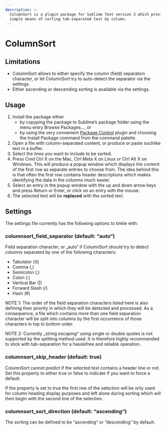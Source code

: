 ```yaml
---
description: >-
  ColumnSort is a plugin package for Sublime Text version 3 which provides a
  simple means of sorting tab-separated text by column.
---
```


# ColumnSort

## Limitations

* ColumnSort allows to either specify the column \(field\) separation character, or let ColumnSort try to auto-detect the separator via the settings.
* Either ascending or descending sorting is available via the settings.

## Usage

1. Install the package either
   * by copyping the package to Sublime’s package folder using the menu entry Browse Packages…, or
   * by using the very convenient [Package Control](https://packagecontrol.io) plugin and choosing the Install Package command from the command palette.
2. Open a file with column-separated content, or produce or paste suchlike text in a buffer.
3. Select the lines you want to include to be sorted.
4. Press Cmd Ctrl X on the Mac, Ctrl Meta X on Linux or Ctrl Alt X on Windows. This will produce a popup window which displays the content of the first row as separate entries to choose from. The idea behind this is that often the first row contains header descriptions which makes identifying the data in the columns much easier.
5. Select an entry in the popup window with the up and down arrow keys and press Return or Enter, or click on an entry with the mouse.
6. The selected text will be **replaced** with the sorted text.

## Settings

The settings file currently has the following options to tinkle with:

### columnsort\_field\_separator \(default: “auto“\)

Field separation character, or „auto“ if ColumnSort should try to detect columns separated by one of the following characters:

* Tabulator \(\t\)
* Comma \(,\)
* Semicolon \(;\)
* Colon \(:\)
* Vertical Bar \(\|\)
* Forward Slash \(/\)
* Hash \(\#\)

NOTE 1: The order of the field separation characters listed here is also defining their priority in which they will be detected and processed. As a consequence, a file which contains more than one field separation character will be split into columns by the first occurrence of those characters in top to bottom order.

NOTE 2: Currently „string escaping“ using single or double quotes is not supported by the splitting method used. It is therefore highly recommended to stick with tab-separation for a hasslefree and reliable operation.

### columnsort\_skip\_header \(default: true\)

ColumnSort cannot predict if the selected text contains a header line or not. Set this property to either true or false to indicate if you want to force a default.

If the property is set to true the first row of the selection will be only used for column heading display purposes and left alone during sorting which will then begin with the second line of the selection.

### columnsort\_sort\_direction \(default: “ascending“\)

The sorting can be defined to be “ascending“ or “descending“ by default.

